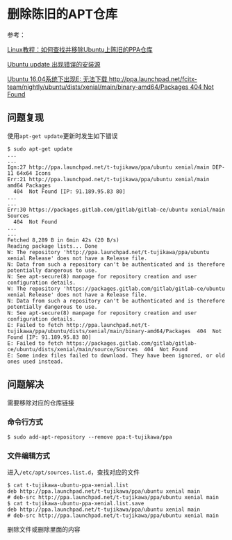 
# 删除陈旧的APT仓库

参考：

[Linux教程：如何查找并移除Ubuntu上陈旧的PPA仓库](https://www.linuxidc.com/Linux/2014-09/107055.htm)

[Ubuntu update 出现错误的安装源](https://juejin.im/post/5b41abc25188251acb0cd8cd)

[Ubuntu 16.04系统下出现E: 无法下载 http://ppa.launchpad.net/fcitx-team/nightly/ubuntu/dists/xenial/main/binary-amd64/Packages 404 Not Found](https://www.cnblogs.com/wenzheshen/p/6599636.html)

## 问题复现

使用`apt-get update`更新时发生如下错误

```
$ sudo apt-get update
...
...
Ign:27 http://ppa.launchpad.net/t-tujikawa/ppa/ubuntu xenial/main DEP-11 64x64 Icons
Err:21 http://ppa.launchpad.net/t-tujikawa/ppa/ubuntu xenial/main amd64 Packages
  404  Not Found [IP: 91.189.95.83 80]
...
...
Err:30 https://packages.gitlab.com/gitlab/gitlab-ce/ubuntu xenial/main Sources
  404  Not Found
...
...
Fetched 8,289 B in 6min 42s (20 B/s)
Reading package lists... Done
W: The repository 'http://ppa.launchpad.net/t-tujikawa/ppa/ubuntu xenial Release' does not have a Release file.
N: Data from such a repository can't be authenticated and is therefore potentially dangerous to use.
N: See apt-secure(8) manpage for repository creation and user configuration details.
W: The repository 'https://packages.gitlab.com/gitlab/gitlab-ce/ubuntu xenial Release' does not have a Release file.
N: Data from such a repository can't be authenticated and is therefore potentially dangerous to use.
N: See apt-secure(8) manpage for repository creation and user configuration details.
E: Failed to fetch http://ppa.launchpad.net/t-tujikawa/ppa/ubuntu/dists/xenial/main/binary-amd64/Packages  404  Not Found [IP: 91.189.95.83 80]
E: Failed to fetch https://packages.gitlab.com/gitlab/gitlab-ce/ubuntu/dists/xenial/main/source/Sources  404  Not Found
E: Some index files failed to download. They have been ignored, or old ones used instead.
```

## 问题解决

需要移除对应的仓库链接

### 命令行方式

```
$ sudo add-apt-repository --remove ppa:t-tujikawa/ppa
```

### 文件编辑方式

进入`/etc/apt/sources.list.d`，查找对应的文件

```
$ cat t-tujikawa-ubuntu-ppa-xenial.list
deb http://ppa.launchpad.net/t-tujikawa/ppa/ubuntu xenial main
# deb-src http://ppa.launchpad.net/t-tujikawa/ppa/ubuntu xenial main
$ cat t-tujikawa-ubuntu-ppa-xenial.list.save 
deb http://ppa.launchpad.net/t-tujikawa/ppa/ubuntu xenial main
# deb-src http://ppa.launchpad.net/t-tujikawa/ppa/ubuntu xenial main
```

删除文件或删除里面的内容